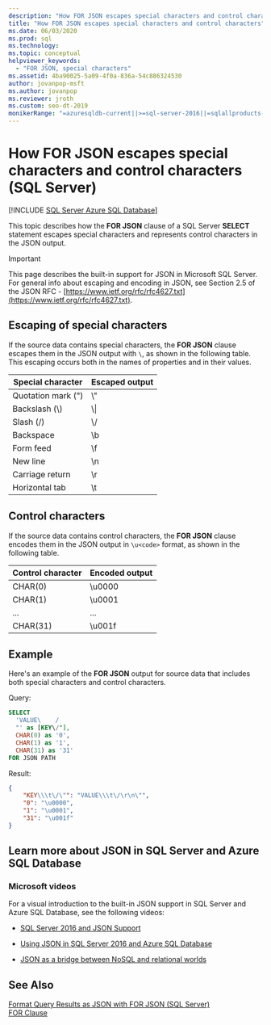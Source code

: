 ```yaml
---
description: "How FOR JSON escapes special characters and control characters (SQL Server)"
title: "How FOR JSON escapes special characters and control characters"
ms.date: 06/03/2020
ms.prod: sql
ms.technology: 
ms.topic: conceptual
helpviewer_keywords: 
  - "FOR JSON, special characters"
ms.assetid: 4ba90025-5a09-4f0a-836a-54c886324530
author: jovanpop-msft
ms.author: jovanpop
ms.reviewer: jroth
ms.custom: seo-dt-2019
monikerRange: "=azuresqldb-current||>=sql-server-2016||=sqlallproducts-allversions||>=sql-server-linux-2017||=azuresqldb-mi-current"
---
```

# How FOR JSON escapes special characters and control characters (SQL Server)

[!INCLUDE [SQL Server Azure SQL Database](../../includes/applies-to-version/sqlserver2016-asdb.md)]

  This topic describes how the **FOR JSON** clause of a SQL Server **SELECT** statement escapes special characters and represents control characters in the JSON output.  

> [!IMPORTANT]
> This page describes the built-in support for JSON in Microsoft SQL Server. For general info about escaping and encoding in JSON, see Section 2.5 of the JSON RFC - [https://www.ietf.org/rfc/rfc4627.txt](https://www.ietf.org/rfc/rfc4627.txt).

## Escaping of special characters  
If the source data contains special characters, the **FOR JSON** clause escapes them in the JSON output with `\`, as shown in the following table. This escaping occurs both in the names of properties and in their values.  
  
|**Special character**|**Escaped output**|  
|---------------------------|--------------------------|  
|Quotation mark (")|\\"|  
|Backslash (\\)|\\\\|  
|Slash (/)|\\/|  
|Backspace|\b|  
|Form feed|\f|  
|New line|\n|  
|Carriage return|\r|  
|Horizontal tab|\t|  
  
## Control characters  
If the source data contains control characters, the **FOR JSON** clause encodes them in the JSON output in `\u<code>` format, as shown in the following table.  
  
|**Control character**|**Encoded output**|  
|---------------------------|--------------------------|  
|CHAR(0)|\u0000|  
|CHAR(1)|\u0001|  
|...|...|  
|CHAR(31)|\u001f|  
  
## Example  
 Here's an example of the **FOR JSON** output for source data that includes both special characters and control characters.  
  
 Query:  
  
```sql  
SELECT  
  'VALUE\    /  
  "' as [KEY\/"],  
  CHAR(0) as '0',  
  CHAR(1) as '1',  
  CHAR(31) as '31'  
FOR JSON PATH  
```  
  
 Result:  
  
```json  
{
	"KEY\\\t\/\"": "VALUE\\\t\/\r\n\"",
	"0": "\u0000",
	"1": "\u0001",
	"31": "\u001f"
}
```  

## Learn more about JSON in SQL Server and Azure SQL Database  
  
### Microsoft videos

For a visual introduction to the built-in JSON support in SQL Server and Azure SQL Database, see the following videos:

-   [SQL Server 2016 and JSON Support](https://channel9.msdn.com/Shows/Data-Exposed/SQL-Server-2016-and-JSON-Support)

-   [Using JSON in SQL Server 2016 and Azure SQL Database](https://channel9.msdn.com/Shows/Data-Exposed/Using-JSON-in-SQL-Server-2016-and-Azure-SQL-Database)

-   [JSON as a bridge between NoSQL and relational worlds](https://channel9.msdn.com/events/DataDriven/SQLServer2016/JSON-as-a-bridge-betwen-NoSQL-and-relational-worlds)
  
## See Also  
 [Format Query Results as JSON with FOR JSON &#40;SQL Server&#41;](../../relational-databases/json/format-query-results-as-json-with-for-json-sql-server.md)  
[FOR Clause](../../t-sql/queries/select-for-clause-transact-sql.md)
